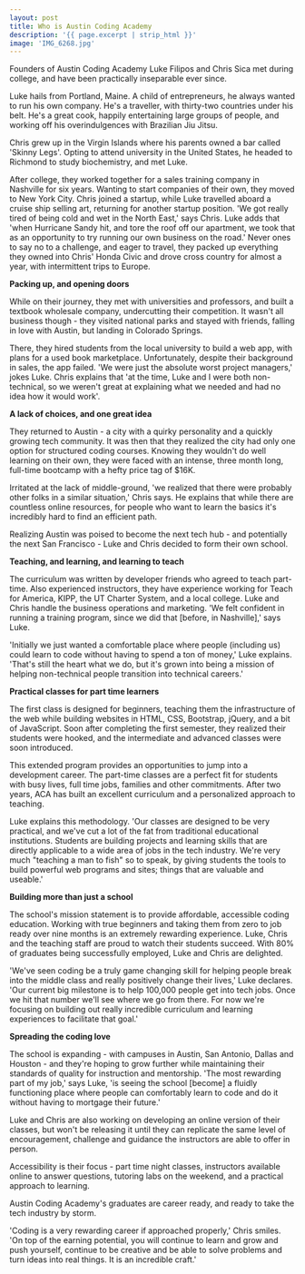 ```yaml
---
layout: post
title: Who is Austin Coding Academy
description: '{{ page.excerpt | strip_html }}'
image: 'IMG_6268.jpg'
---
```



Founders of Austin Coding Academy Luke Filipos and Chris Sica met during college, and have been practically inseparable ever since.

Luke hails from Portland, Maine. A child of entrepreneurs, he always wanted to run his own company. He's a traveller, with thirty-two countries under his belt. He's a great cook, happily entertaining large groups of people, and working off his overindulgences with Brazilian Jiu Jitsu.

Chris grew up in the Virgin Islands where his parents owned a bar called 'Skinny Legs'. Opting to attend university in the United States, he headed to Richmond to study biochemistry, and met Luke.

After college, they worked together for a sales training company in Nashville for six years. Wanting to start companies of their own, they moved to New York City. Chris joined a startup, while Luke travelled aboard a cruise ship selling art, returning for another startup position. 'We got really tired of being cold and wet in the North East,' says Chris. Luke adds that 'when Hurricane Sandy hit, and tore the roof off our apartment, we took that as an opportunity to try running our own business on the road.' Never ones to say no to a challenge, and eager to travel, they packed up everything they owned into Chris' Honda Civic and drove cross country for almost a year, with intermittent trips to Europe.



**Packing up, and opening doors**

While on their journey, they met with universities and professors, and built a textbook wholesale company, undercutting their competition. It wasn't all business though - they visited national parks and stayed with friends, falling in love with Austin, but landing in Colorado Springs.

There, they hired students from the local university to build a web app, with plans for a used book marketplace. Unfortunately, despite their background in sales, the app failed. 'We were just the absolute worst project managers,' jokes Luke. Chris explains that 'at the time, Luke and I were both non-technical, so we weren't great at explaining what we needed and had no idea how it would work'.



**A lack of choices, and one great idea**

They returned to Austin - a city with a quirky personality and a quickly growing tech community. It was then that they realized the city had only one option for structured coding courses. Knowing they wouldn't do well learning on their own, they were faced with an intense, three month long, full-time bootcamp with a hefty price tag of $16K.

Irritated at the lack of middle-ground, 'we realized that there were probably other folks in a similar situation,' Chris says. He explains that while there are countless online resources, for people who want to learn the basics it's incredibly hard to find an efficient path.

Realizing Austin was poised to become the next tech hub - and potentially the next San Francisco - Luke and Chris decided to form their own school.



**Teaching, and learning, and learning to teach**

The curriculum was written by developer friends who agreed to teach part-time. Also experienced instructors, they have experience working for Teach for America, KIPP, the UT Charter System, and a local college. Luke and Chris handle the business operations and marketing. 'We felt confident in running a training program, since we did that [before, in Nashville],' says Luke.

'Initially we just wanted a comfortable place where people (including us) could learn to code without having to spend a ton of money,' Luke explains. 'That's still the heart what we do, but it's grown into being a mission of helping non-technical people transition into technical careers.'



**Practical classes for part time learners**

The first class is designed for beginners, teaching them the infrastructure of the web while building websites in HTML, CSS, Bootstrap, jQuery, and a bit of JavaScript. Soon after completing the first semester, they realized their students were hooked, and the intermediate and advanced classes were soon introduced.

This extended program provides an opportunities to jump into a development career. The part-time classes are a perfect fit for students with busy lives, full time jobs, families and other commitments. After two years, ACA has built an excellent curriculum and a personalized approach to teaching.

Luke explains this methodology. 'Our classes are designed to be very practical, and we've cut a lot of the fat from traditional educational institutions. Students are building projects and learning skills that are directly applicable to a wide area of jobs in the tech industry. We're very much "teaching a man to fish" so to speak, by giving students the tools to build powerful web programs and sites; things that are valuable and useable.'



**Building more than just a school**

The school's mission statement is to provide affordable, accessible coding education. Working with true beginners and taking them from zero to job ready over nine months is an extremely rewarding experience. Luke, Chris and the teaching staff are proud to watch their students succeed. With 80% of graduates being successfully employed, Luke and Chris are delighted.

'We've seen coding be a truly game changing skill for helping people break into the middle class and really positively change their lives,' Luke declares. 'Our current big milestone is to help 100,000 people get into tech jobs. Once we hit that number we'll see where we go from there. For now we're focusing on building out really incredible curriculum and learning experiences to facilitate that goal.'



**Spreading the coding love**

The school is expanding - with campuses in Austin, San Antonio, Dallas and Houston - and they're hoping to grow further while maintaining their standards of quality for instruction and mentorship. 'The most rewarding part of my job,' says Luke, 'is seeing the school [become] a fluidly functioning place where people can comfortably learn to code and do it without having to mortgage their future.'

Luke and Chris are also working on developing an online version of their classes, but won't be releasing it until they can replicate the same level of encouragement, challenge and guidance the instructors are able to offer in person.

Accessibility is their focus - part time night classes, instructors available online to answer questions, tutoring labs on the weekend, and a practical approach to learning.

Austin Coding Academy's graduates are career ready, and ready to take the tech industry by storm.

'Coding is a very rewarding career if approached properly,' Chris smiles. 'On top of the earning potential, you will continue to learn and grow and push yourself, continue to be creative and be able to solve problems and turn ideas into real things. It is an incredible craft.'
